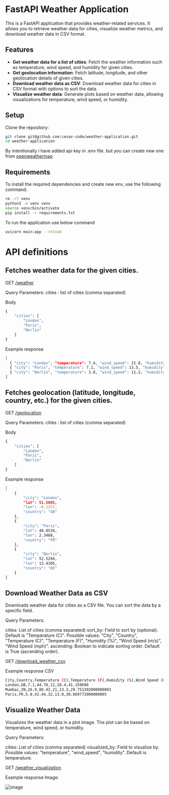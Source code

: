 # FastAPI Weather Application

This is a FastAPI application that provides weather-related services. It allows you to retrieve weather data for cities, visualize weather metrics, and download weather data in CSV format.

## Features

- **Get weather data for a list of cities**: Fetch the weather information such as temperature, wind speed, and humidity for given cities.
- **Get geolocation information**: Fetch latitude, longitude, and other geolocation details of given cities.
- **Download weather data as CSV**: Download weather data for cities in CSV format with options to sort the data.
- **Visualize weather data**: Generate plots based on weather data, allowing visualizations for temperature, wind speed, or humidity.

## Setup
Clone the repository:

```bash
git clone git@github.com:cesav-code/weather-application.git
cd weather-application
```
By intentionally i have added api key in .env file. but you can create new one from [openweathermap](https://openweathermap.org/)


## Requirements

To install the required dependencies and create new env, use the following command:

```bash
rm -rf venv
python3 -m venv venv
source venv/bin/activate
pip install -r requirements.txt
```

To run the application use below command
```bash
uvicorn main:app --reload
```

# API definitions

## Fetches weather data for the given cities.

GET [/weather](http://127.0.0.1:8000/weather)

Query Parameters:
cities : list of cities (comma separated)

Body
```bash
{
    "cities": [
        "London",
        "Paris",
        "Berlin"
    ]
}
```
Example response
```bash
[
  { "city": "London", "temperature": 7.4, "wind_speed": 21.0, "humidity": 12 },
  { "city": "Paris", "temperature": 7.1, "wind_speed": 13.5, "humidity": 21 },
  { "city": "Berlin", "temperature": 3.8, "wind_speed": 11.2, "humidity": 32 }
]
```

## Fetches geolocation (latitude, longitude, country, etc.) for the given cities.

GET [/geolocation](http://127.0.0.1:8000/geolocation)

Query Parameters:
cities : list of cities (comma separated)

Body
```bash
{
    "cities": [
        "London",
        "Paris",
        "Berlin"
    ]
}
```
Example response
```bash
[
    {
        "city": "London",
        "lat": 51.5085,
        "lon": -0.1257,
        "country": "GB"
    },
    {
        "city": "Paris",
        "lat": 48.8534,
        "lon": 2.3488,
        "country": "FR"
    },
    {
        "city": "Berlin",
        "lat": 52.5244,
        "lon": 13.4105,
        "country": "DE"
    }
]
```

## Download Weather Data as CSV

Downloads weather data for cities as a CSV file. You can sort the data by a specific field.

Query Parameters:

cities: List of cities (comma separated)
sort_by: Field to sort by (optional). Default is "Temperature (C)". Possible values: "City", "Country", "Temperature (C)", "Temperature (F)", "Humidity (%)", "Wind Speed (m/s)", "Wind Speed (mph)".
ascending: Boolean to indicate sorting order. Default is True (ascending order).


GET [/download_weather_csv](http://127.0.0.1:8000/download_weather_csv?sort_by=City&ascending=true)

Example response CSV
```bash
City,Country,Temperature (C),Temperature (F),Humidity (%),Wind Speed (m/s),Wind Speed (mph)
London,GB,7.1,44.78,12,18.4,41.159696
Mumbai,IN,26.9,80.42,21,13.3,29.751302000000003
Paris,FR,5.8,42.44,32,13.8,30.869772000000005
```

## Visualize Weather Data

Visualizes the weather data in a plot image. The plot can be based on temperature, wind speed, or humidity.

Query Parameters:

cities: List of cities (comma separated)
visualized_by: Field to visualize by. Possible values: "temperature", "wind_speed", "humidity". Default is temperature.

GET [/weather_visualization](http://127.0.0.1:8000/weather_visualization?visualized_by=temperature)

Example response Image:

![image](https://github.com/user-attachments/assets/a2cd3811-bbc2-4bc2-a0ea-eeafbd8b266e)


